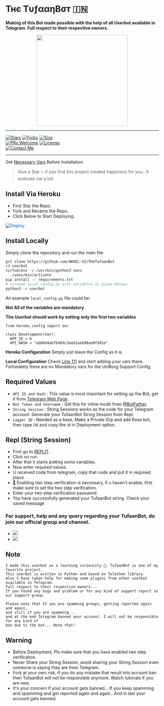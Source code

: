 # Тнє ТυƒααηBσт 🇮🇳
<b>Making of this Bot made possible with the help of all Userbot available in Telegram. 
     Full respect to their respective owners.</b>
</p>
<p align="center">
  <a href="#"><img src="https://te.legra.ph/file/366d26c78e57219e69e73.jpg" width="300" height="300"></a> </br>
  

------
[![Stars](https://img.shields.io/github/stars/AKHIL-SI/TufaanBot-OP?style=flat-square&color=yellow)](https://github.com/AKHIL-SI/TufaanBot-OP/stargazers)
[![Forks](https://img.shields.io/github/forks/AKHIL-SI/TufaanBot-OP?style=flat-square&color=orange)](https://github.com/AKHIL-SI/TufaanBot-OP/fork)
[![Size](https://img.shields.io/github/repo-size/AKHIL-SI/TufaanBot-OP?style=flat-square&color=green)](https://github.com/AKHIL-SI/TufaanBot-OP/size)   
[![PRs Welcome](https://img.shields.io/badge/PRs-welcome-brightgreen.svg?style=flat-square)](https://makeapullrequest.com)
[![License](https://img.shields.io/badge/License-AGPL-blue)](https://github.com/AKHIL-SI/TufaanBot-OP/blob/main/LICENSE)   
[![Contact Me](https://img.shields.io/badge/Telegram-Contact%20Me-informational)](https://t.me/AkHiL_SI)

------

Get [Necessary Vars](#required-values) Before Installation. 
 > Give a Star ⭐ if you find this project created happiness for you.. 
   It motivate me a lot! 

## Install Via Heroku

- First Star the Repo. 
- Fork and Rename the Repo. 
- Click Below to Start Deploying. 

<a href="https://heroku.com/deploy/" rel="nofollow" style="background-color: initial; box-sizing: border-box; color: #0366d6; text-decoration-line: none;"><img alt="Deploy" data-canonical-src="https://www.herokucdn.com/deploy/button.svg" src="https://camo.githubusercontent.com/83b0e95b38892b49184e07ad572c94c8038323fb/68747470733a2f2f7777772e6865726f6b7563646e2e636f6d2f6465706c6f792f627574746f6e2e737667" style="border-style: none; box-sizing: initial; max-width: 100%;" /></a></div>
</a>

## Install Locally

Simply clone the repository and run the main file:
```sh
git clone https://github.com/AKHIL-SI/TheTufaanBot
cd userbot
virtualenv -p /usr/bin/python3 venv
. ./venv/bin/activate
pip install -r requirements.txt
# <Create local_config.py with variables as given below>
python3 -m userbot
```

An example `local_config.py` file could be:

**Not All of the variables are mandatory**

__The Userbot should work by setting only the first two variables__

```python3
from heroku_config import Var

class Development(Var):
  APP_ID = 6
  API_HASH = "eb06d4abfb49dc3eeb1aeb98ae0f581e"
```

**Heroku Configuration**
Simply just leave the Config as it is.

**Local Configuration**
Check [Line 111](https://github.com/Total-Noob-69/X-tra-Telegram/blob/master/userbot/uniborgConfig.py#L111) and start adding your vars there.
Fortunately there are no Mandatory vars for the UniBorg Support Config.

## Required Values

- `API ID and Hash` : This value is most important for setting up the Bot, get it from [Telegram Web Page](https://my.telegram.org/auth).
- `Bot Token and Username` : Get this for inline mode from [@BotFather](https://t.me/botfather). 
- `String Session` : String Sessions works as the code for your Telegram account. Generate your TufaanBot String Session from Repl. 
- `Logger ID` : Needed as a base. Make a Private Grp and add Rose bot, then type /id and copy the id in Deployment option.

## Repl (String Session) 

- First go to [REPLIT](https://replit.com/@akhilsi/TUFAANBOT#main.py).
- Click on run.
- After that it starts putting some variables.
- Now enter required values.
- U received code from telegram, copy that code and put it in required place.
- 👀 Enabling two step verification is necessary, if u haven't enable, first make sure to set the two step verification.
- Enter your two step verification password.
- You have successfully generated your TufaanBot string. Check your saved message

### For support, help and any query regarding your TufaanBot, do join our official group and channel. 

- <a href="https://t.me/TufaanBot_Support"><img src="https://img.shields.io/badge/Join-Telegram%20Group-blue.svg?logo=telegram"></a>
- <a href="https://t.me/TufaanBot_Updates"><img src="https://img.shields.io/badge/Join-Telegram%20Channel-red.svg?logo=Telegram"></a>

## Note 

```
I made this userbot as a learning curiousity 👀, TufaanBot is one of my favorite project.
This userbot is written in Python and based on Telethon library.
Also I have taken help for making some plugins from other userbot available in Telegram.
Full respect to their respective owners... 
If you found any bugs and problem or for any kind of support report in our support group. 

Please note that If you are spamming groups, getting reported again and again, 
and still if you are spamming... 
and at the end Telegram banned your account. I will not be responsible for any kind of
ban due to the bot... Note that!

```

## Warning

  - Before Deployment, Pls make sure that you have enabled two step verification.
  - Never Share your String Session, avoid sharing your String Session even someone is saying they are from Telegram. 
  - Fork at your own risk, if you do any mistake that result into account ban then TufaanBot will not be responsible anymore. Watch tutorials if you are new.
  - It's your concern if your account gets banned... If you keep spamming and spamming and got reported again and again.. And in last your account gets banned. 

